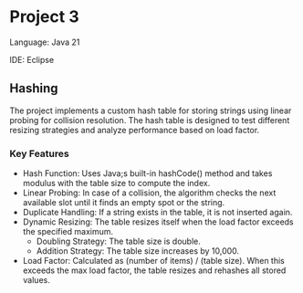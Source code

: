 # Project 3

Language: Java 21

IDE: Eclipse

## Hashing

The project implements a custom hash table for storing strings using linear probing for collision resolution. The hash table is designed to test different resizing strategies and analyze performance based on load factor.

### Key Features
- Hash Function: Uses Java;s built-in hashCode() method and takes modulus with the table size to compute the index.
- Linear Probing: In case of a collision, the algorithm checks the next available slot until it finds an empty spot or the string.
- Duplicate Handling: If a string exists in the table, it is not inserted again.
- Dynamic Resizing: The table resizes itself when the load factor exceeds the specified maximum.
  - Doubling Strategy: The table size is double.
  - Addition Strategy: The table size increases by 10,000.
- Load Factor: Calculated as (number of items) / (table size). When this exceeds the max load factor, the table resizes and rehashes all stored values.
